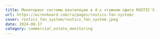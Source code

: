 ```yaml
---
title: Мониторинг системы вентиляции в 4-х этажном офисе ROSTIC'S
url: https://wirenboard.com/ru/pages/rostics-fan-system/
cover: rostics_fan_system/rostics_fan_system.jpeg
date: 2024-08-17
category: commercial_estate_monitoring
---
```

